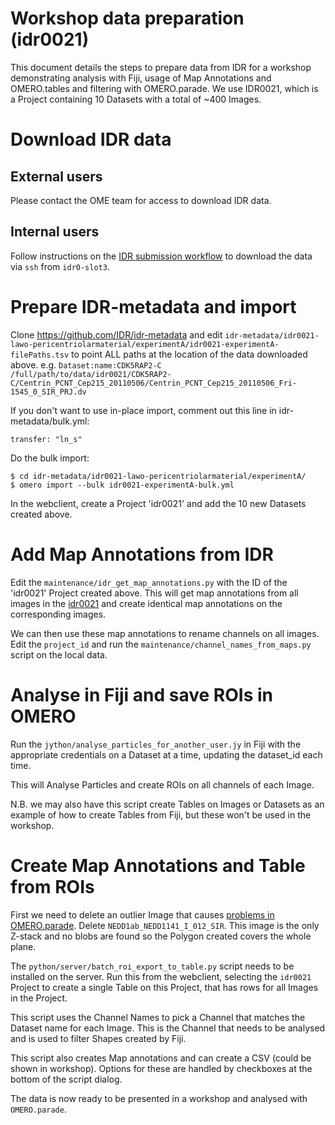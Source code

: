 
Workshop data preparation (idr0021)
===================================

This document details the steps to prepare data from IDR for a workshop demonstrating
analysis with Fiji, usage of Map Annotations and OMERO.tables and filtering with OMERO.parade.
We use IDR0021, which is a Project containing 10 Datasets with a total of ~400 Images.


Download IDR data
=================

External users
--------------

Please contact the OME team for access to download IDR data.

Internal users
--------------

Follow instructions on the
[IDR submission workflow](https://docs.google.com/document/d/1TmBZ43_yhiO3AOua8oMk4mPWKWJtpeYNc2KLP17h-1I/edit#) to download the data via ```ssh``` from ```idr0-slot3```.


Prepare IDR-metadata and import
===============================

Clone https://github.com/IDR/idr-metadata and edit
```idr-metadata/idr0021-lawo-pericentriolarmaterial/experimentA/idr0021-experimentA-filePaths.tsv```
to point ALL paths at the location of the data downloaded above.
e.g.
```Dataset:name:CDK5RAP2-C	/full/path/to/data/idr0021/CDK5RAP2-C/Centrin_PCNT_Cep215_20110506/Centrin_PCNT_Cep215_20110506_Fri-1545_0_SIR_PRJ.dv```


If you don't want to use in-place import, comment out this line in idr-metadata/bulk.yml:

	transfer: "ln_s"


Do the bulk import:

	$ cd idr-metadata/idr0021-lawo-pericentriolarmaterial/experimentA/
	$ omero import --bulk idr0021-experimentA-bulk.yml


In the webclient, create a Project 'idr0021' and add the 10 new Datasets created above.


Add Map Annotations from IDR
============================

Edit the ```maintenance/idr_get_map_annotations.py``` with the ID of the 'idr0021' Project created
above. This will get map annotations from all images in the [idr0021](http://idr.openmicroscopy.org/webclient/?show=project-51) and create identical map annotations on the corresponding images.

We can then use these map annotations to rename channels on all images.
Edit the ```project_id``` and run the ```maintenance/channel_names_from_maps.py``` script on the local data.


Analyse in Fiji and save ROIs in OMERO
=============================================

Run the ```jython/analyse_particles_for_another_user.jy``` in Fiji with the
appropriate credentials on a Dataset at a time, updating the dataset_id each time.

This will Analyse Particles and create ROIs on all channels of each Image.

N.B. we may also have this script create Tables on Images or Datasets as an example
of how to create Tables from Fiji, but these won't be used in the workshop.


Create Map Annotations and Table from ROIs
==========================================

First we need to delete an outlier Image that causes
[problems in OMERO.parade](https://github.com/ome/omero-parade/issues/26). Delete
```NEDD1ab_NEDD1141_I_012_SIR```. This image is the only Z-stack and no blobs are found
so the Polygon created covers the whole plane.

The ```python/server/batch_roi_export_to_table.py``` script needs to be installed on the
server. Run this from the webclient, selecting the ```idr0021``` Project to create a
single Table on this Project, that has rows for all Images in the Project.

This script uses the Channel Names to pick a Channel that matches the Dataset name
for each Image. This is the Channel that needs to be analysed and is used to filter Shapes created
by Fiji.

This script also creates Map annotations and can create a CSV (could be shown in workshop).
Options for these are handled by checkboxes at the bottom of the script dialog.

The data is now ready to be presented in a workshop and analysed with ```OMERO.parade```.
